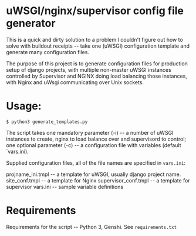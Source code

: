 uWSGI/nginx/supervisor config file generator
======

This is a quick and dirty solution to a problem I couldn't figure out how to solve with buildout receipts -- take one (uWSGI) configuration template and generate many configuration files.

The purpose of this project is to generate configuration files for production setup of django projects, with multiple non-master uWSGI instances controlled by Supervisor and NGINX doing load balancing those instances, with Nginx and uWsgi communicating over Unix sockets.

# Usage:

    $ python3 generate_templates.py

The script takes one mandatory parameter (-i) -- a number of uWSGI instances to create, nginx to load balance over and supervisord to control; one optional parameter (-c) -- a configuration file with variables (default `vars.ini).

Supplied configuration files, all of the file names are specified in `vars.ini`:

projname_ini.tmpl -- a template for uWSGI, usually django project name.
site_conf.tmpl -- a template for Nginx
supervisor_conf.tmpl -- a template for supervisor
vars.ini -- sample variable definitions

# Requirements

Requirements for the script --  Python 3, Genshi. See `requirements.txt`


